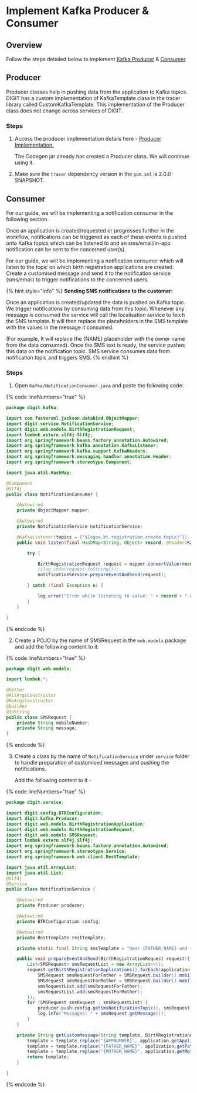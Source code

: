 # Implement Kafka Producer & Consumer

## Overview

Follow the steps detailed below to implement [Kafka Producer](implement-kafka-producer-and-consumer.md#producer) & [Consumer](implement-kafka-producer-and-consumer.md#consumer).

## Producer

Producer classes help in pushing data from the application to Kafka topics.  DIGIT has a custom implementation of KafkaTemplate class in the tracer library called CustomKafkaTemplate. This implementation of the Producer class does not change across services of DIGIT.&#x20;

### **Steps**

1.  Access the producer implementation details here - [Producer Implementation. ](https://github.com/egovernments/DIGIT-Dev/blob/master/municipal-services/pgr-services/src/main/java/org/egov/pgr/producer/Producer.java)

    The Codegen jar already has created a Producer class. We will continue using it.&#x20;
2. Make sure the `tracer` dependency version in the `pom.xml` is 2.0.0-SNAPSHOT.&#x20;

## Consumer

For our guide, we will be implementing a notification consumer in the following section.

Once an application is created/requested or progresses further in the workflow, notifications can be triggered as each of these events is pushed onto Kafka topics which can be listened to and an sms/email/in-app notification can be sent to the concerned user(s).

For our guide, we will be implementing a notification consumer which will listen to the topic on which birth registration applications are created. Create a customised message and send it to the notification service (sms/email) to trigger notifications to the concerned users.&#x20;

{% hint style="info" %}
**Sending SMS notifications to the customer:**

Once an application is created/updated the data is pushed on Kafka topic. We trigger notifications by consuming data from this topic. Whenever any message is consumed the service will call the localisation service to fetch the SMS template. It will then replace the placeholders in the SMS template with the values in the message it consumed.&#x20;

(For example, It will replace the {NAME} placeholder with the owner name from the data consumed). Once the SMS text is ready, the service pushes this data on the notification topic. SMS service consumes data from notification topic and triggers SMS.
{% endhint %}

### **Steps**&#x20;

1. Open `Kafka/NotificationConsumer.java` and paste the following code:

{% code lineNumbers="true" %}
```java
package digit.kafka;

import com.fasterxml.jackson.databind.ObjectMapper;
import digit.service.NotificationService;
import digit.web.models.BirthRegistrationRequest;
import lombok.extern.slf4j.Slf4j;
import org.springframework.beans.factory.annotation.Autowired;
import org.springframework.kafka.annotation.KafkaListener;
import org.springframework.kafka.support.KafkaHeaders;
import org.springframework.messaging.handler.annotation.Header;
import org.springframework.stereotype.Component;

import java.util.HashMap;

@Component
@Slf4j
public class NotificationConsumer {

    @Autowired
    private ObjectMapper mapper;

    @Autowired
    private NotificationService notificationService;

    @KafkaListener(topics = {"${egov.bt.registration.create.topic}"})
    public void listen(final HashMap<String, Object> record, @Header(KafkaHeaders.RECEIVED_TOPIC) String topic) {

        try {

            BirthRegistrationRequest request = mapper.convertValue(record, BirthRegistrationRequest.class);
            //log.info(request.toString());
            notificationService.prepareEventAndSend(request);

        } catch (final Exception e) {

            log.error("Error while listening to value: " + record + " on topic: " + topic + ": ", e);
        }
    }

}

```
{% endcode %}

2. Create a POJO by the name of SMSRequest in the `web.models` package and add the following content to it:

{% code lineNumbers="true" %}
```java
package digit.web.models;

import lombok.*;

@Getter
@AllArgsConstructor
@NoArgsConstructor
@Builder
@ToString
public class SMSRequest {
    private String mobileNumber;
    private String message;
}

```
{% endcode %}

3.  Create a class by the name of `NotificationService` under `service` folder to handle preparation of customised messages and pushing the notifications.&#x20;

    Add the following content to it -

{% code lineNumbers="true" %}
```java
package digit.service;

import digit.config.BTRConfiguration;
import digit.kafka.Producer;
import digit.web.models.BirthRegistrationApplication;
import digit.web.models.BirthRegistrationRequest;
import digit.web.models.SMSRequest;
import lombok.extern.slf4j.Slf4j;
import org.springframework.beans.factory.annotation.Autowired;
import org.springframework.stereotype.Service;
import org.springframework.web.client.RestTemplate;

import java.util.ArrayList;
import java.util.List;
@Slf4j
@Service
public class NotificationService {

    @Autowired
    private Producer producer;

    @Autowired
    private BTRConfiguration config;

    @Autowired
    private RestTemplate restTemplate;

    private static final String smsTemplate = "Dear {FATHER_NAME} and {MOTHER_NAME} your birth registration application has been successfully created on the system with application number - {APPNUMBER}.";

    public void prepareEventAndSend(BirthRegistrationRequest request){
        List<SMSRequest> smsRequestList = new ArrayList<>();
        request.getBirthRegistrationApplications().forEach(application -> {
            SMSRequest smsRequestForFather = SMSRequest.builder().mobileNumber(application.getFatherMobileNumber()).message(getCustomMessage(smsTemplate, application)).build();
            SMSRequest smsRequestForMother = SMSRequest.builder().mobileNumber(application.getMotherMobileNumber()).message(getCustomMessage(smsTemplate, application)).build();
            smsRequestList.add(smsRequestForFather);
            smsRequestList.add(smsRequestForMother);
        });
        for (SMSRequest smsRequest : smsRequestList) {
            producer.push(config.getSmsNotificationTopic(), smsRequest);
            log.info("Messages: " + smsRequest.getMessage());
        }
    }

    private String getCustomMessage(String template, BirthRegistrationApplication application) {
        template = template.replace("{APPNUMBER}", application.getApplicationNumber());
        template = template.replace("{FATHER_NAME}", application.getFather().getName());
        template = template.replace("{MOTHER_NAME}", application.getMother().getName());
        return template;
    }

}
```
{% endcode %}

